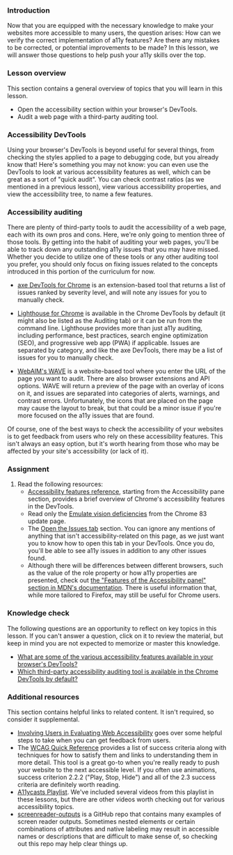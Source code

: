 ### Introduction

Now that you are equipped with the necessary knowledge to make your websites more accessible to many users, the question arises: How can we verify the correct implementation of a11y features? Are there any mistakes to be corrected, or potential improvements to be made?  In this lesson, we will answer those questions to help push your a11y skills over the top.

### Lesson overview

This section contains a general overview of topics that you will learn in this lesson.

- Open the accessibility section within your browser's DevTools.
- Audit a web page with a third-party auditing tool.

### Accessibility DevTools

Using your browser's DevTools is beyond useful for several things, from checking the styles applied to a page to debugging code, but you already know that! Here's something you may not know: you can even use the DevTools to look at various accessibility features as well, which can be great as a sort of "quick audit". You can check contrast ratios (as we mentioned in a previous lesson), view various accessibility properties, and view the accessibility tree, to name a few features.

### Accessibility auditing

There are plenty of third-party tools to audit the accessibility of a web page, each with its own pros and cons. Here, we're only going to mention three of those tools. By getting into the habit of auditing your web pages, you'll be able to track down any outstanding a11y issues that you may have missed. Whether you decide to utilize one of these tools or any other auditing tool you prefer, you should only focus on fixing issues related to the concepts introduced in this portion of the curriculum for now.

- [axe DevTools for Chrome](https://chrome.google.com/webstore/detail/axe-devtools-web-accessib/lhdoppojpmngadmnindnejefpokejbdd?hl=en-US) is an extension-based tool that returns a list of issues ranked by severity level, and will note any issues for you to manually check.

- <span id="chrome-default-tool-knowledge-check">[Lighthouse for Chrome](https://developers.google.com/web/tools/lighthouse) is available in the Chrome DevTools by default (it might also be listed as the Auditing tab) or it can be run from the command line. Lighthouse provides more than just a11y auditing, including performance, best practices, search engine optimization (SEO), and progressive web app (PWA) if applicable. Issues are separated by category, and like the axe DevTools, there may be a list of issues for you to manually check.</span>

- [WebAIM's WAVE](https://wave.webaim.org/) is a website-based tool where you enter the URL of the page you want to audit. There are also browser extensions and API options. WAVE will return a preview of the page with an overlay of icons on it, and issues are separated into categories of alerts, warnings, and contrast errors. Unfortunately, the icons that are placed on the page may cause the layout to break, but that could be a minor issue if you're more focused on the a11y issues that are found.

Of course, one of the best ways to check the accessibility of your websites is to get feedback from users who rely on these accessibility features. This isn't always an easy option, but it's worth hearing from those who may be affected by your site's accessibility (or lack of it).

### Assignment

<div class="lesson-content__panel" markdown="1">

1. Read the following resources:
    - [Accessibility features reference](https://developer.chrome.com/docs/devtools/accessibility/reference/#pane), starting from the Accessibility pane section, provides a brief overview of Chrome's accessibility features in the DevTools.
    - Read only the [Emulate vision deficiencies](https://developer.chrome.com/blog/new-in-devtools-83/#vision-deficiencies) from the Chrome 83 update page.
    - The [Open the Issues tab](https://developer.chrome.com/docs/devtools/issues/#open) section. You can ignore any mentions of anything that isn't accessibility-related on this page, as we just want you to know how to open this tab in your DevTools. Once you do, you'll be able to see a11y issues in addition to any other issues found.
    - Although there will be differences between different browsers, such as the value of the role property or how a11y properties are presented, check out [the "Features of the Accessibility panel" section in MDN's documentation](https://firefox-source-docs.mozilla.org/devtools-user/accessibility_inspector/index.html#features-of-the-accessibility-panel). There is useful information that, while more tailored to Firefox, may still be useful for Chrome users.

</div>

### Knowledge check

The following questions are an opportunity to reflect on key topics in this lesson. If you can't answer a question, click on it to review the material, but keep in mind you are not expected to memorize or master this knowledge.

- [What are some of the various accessibility features available in your browser's DevTools?](https://developer.chrome.com/docs/devtools/accessibility/reference/#pane)
- [Which third-party accessibility auditing tool is available in the Chrome DevTools by default?](#chrome-default-tool-knowledge-check)

### Additional resources

This section contains helpful links to related content. It isn't required, so consider it supplemental.

- [Involving Users in Evaluating Web Accessibility](https://www.w3.org/WAI/test-evaluate/involving-users/) goes over some helpful steps to take when you can get feedback from users.
- The [WCAG Quick Reference](https://www.w3.org/WAI/WCAG21/quickref/) provides a list of success criteria along with techniques for how to satisfy them and links to understanding them in more detail. This tool is a great go-to when you're really ready to push your website to the next accessible level. If you often use animations, success criterion 2.2.2 ("Play, Stop, Hide") and all of the 2.3 success criteria are definitely worth reading.
- [A11ycasts Playlist](https://www.youtube.com/playlist?list=PLNYkxOF6rcICWx0C9LVWWVqvHlYJyqw7g). We've included several videos from this playlist in these lessons, but there are other videos worth checking out for various accessibility topics.
- [screenreader-outputs](https://github.com/thatblindgeye/screenreader-outputs) is a GitHub repo that contains many examples of screen reader outputs. Sometimes nested elements or certain combinations of attributes and native labeling may result in accessible names or descriptions that are difficult to make sense of, so checking out this repo may help clear things up.
